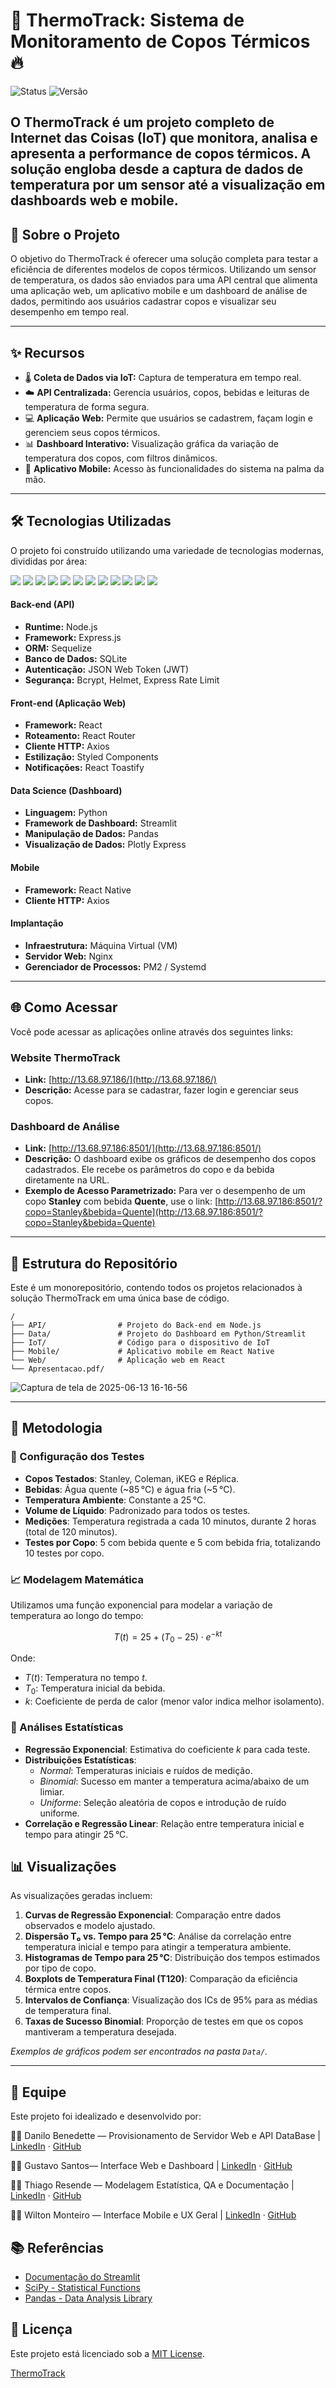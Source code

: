 # 🧊 ThermoTrack: Sistema de Monitoramento de Copos Térmicos 🔥

![Status](https://img.shields.io/badge/status-ativo-success)
![Versão](https://img.shields.io/badge/version-1.0.0-blue)

O ThermoTrack é um projeto completo de Internet das Coisas (IoT) que monitora, analisa e apresenta a performance de copos térmicos. A solução engloba desde a captura de dados de temperatura por um sensor até a visualização em dashboards web e mobile.
---

## 🚀 Sobre o Projeto

O objetivo do ThermoTrack é oferecer uma solução completa para testar a eficiência de diferentes modelos de copos térmicos. Utilizando um sensor de temperatura, os dados são enviados para uma API central que alimenta uma aplicação web, um aplicativo mobile e um dashboard de análise de dados, permitindo aos usuários cadastrar copos e visualizar seu desempenho em tempo real.

---
## ✨ Recursos

* 🌡️ **Coleta de Dados via IoT:** Captura de temperatura em tempo real.
* ☁️ **API Centralizada:** Gerencia usuários, copos, bebidas e leituras de temperatura de forma segura.
* 💻 **Aplicação Web:** Permite que usuários se cadastrem, façam login e gerenciem seus copos térmicos.
* 📊 **Dashboard Interativo:** Visualização gráfica da variação de temperatura dos copos, com filtros dinâmicos.
* 📱 **Aplicativo Mobile:** Acesso às funcionalidades do sistema na palma da mão.

---

## 🛠️ Tecnologias Utilizadas

O projeto foi construído utilizando uma variedade de tecnologias modernas, divididas por área:
<div>
  <img src="https://img.shields.io/badge/Node.js-339933?style=for-the-badge&logo=nodedotjs&logoColor=white" />
  <img src="https://img.shields.io/badge/Express.js-000000?style=for-the-badge&logo=express&logoColor=white" />
  <img src="https://img.shields.io/badge/Sequelize-52B0E7?style=for-the-badge&logo=sequelize&logoColor=white" />
  <img src="https://img.shields.io/badge/SQLite-003B57?style=for-the-badge&logo=sqlite&logoColor=white" />
  <img src="https://img.shields.io/badge/React-20232A?style=for-the-badge&logo=react&logoColor=61DAFB" />
  <img src="https://img.shields.io/badge/React_Native-20232A?style=for-the-badge&logo=react&logoColor=61DAFB" />
  <img src="https://img.shields.io/badge/styled--components-DB7093?style=for-the-badge&logo=styled-components&logoColor=white" />
  <img src="https://img.shields.io/badge/Python-3776AB?style=for-the-badge&logo=python&logoColor=white" />
  <img src="https://img.shields.io/badge/Streamlit-FF4B4B?style=for-the-badge&logo=streamlit&logoColor=white" />
  <img src="https://img.shields.io/badge/Pandas-150458?style=for-the-badge&logo=pandas&logoColor=white" />
  <img src="https://img.shields.io/badge/Nginx-009639?style=for-the-badge&logo=nginx&logoColor=white" />
  <img src="https://img.shields.io/badge/JavaScript-F7DF1E?style=for-the-badge&logo=javascript&logoColor=black" />
</div>

#### **Back-end (API)**

* **Runtime:** Node.js
* **Framework:** Express.js
* **ORM:** Sequelize
* **Banco de Dados:** SQLite
* **Autenticação:** JSON Web Token (JWT)
* **Segurança:** Bcrypt, Helmet, Express Rate Limit

#### **Front-end (Aplicação Web)**

* **Framework:** React
* **Roteamento:** React Router
* **Cliente HTTP:** Axios
* **Estilização:** Styled Components
* **Notificações:** React Toastify

#### **Data Science (Dashboard)**

* **Linguagem:** Python
* **Framework de Dashboard:** Streamlit
* **Manipulação de Dados:** Pandas
* **Visualização de Dados:** Plotly Express

#### **Mobile**

* **Framework:** React Native
* **Cliente HTTP:** Axios

#### **Implantação**

* **Infraestrutura:** Máquina Virtual (VM)
* **Servidor Web:** Nginx
* **Gerenciador de Processos:** PM2 / Systemd

---

## 🌐 Como Acessar

Você pode acessar as aplicações online através dos seguintes links:

### **Website ThermoTrack**

* **Link:** [http://13.68.97.186/](http://13.68.97.186/)
* **Descrição:** Acesse para se cadastrar, fazer login e gerenciar seus copos.

### **Dashboard de Análise**

* **Link:** [http://13.68.97.186:8501/](http://13.68.97.186:8501/)
* **Descrição:** O dashboard exibe os gráficos de desempenho dos copos cadastrados. Ele recebe os parâmetros do copo e da bebida diretamente na URL.
* **Exemplo de Acesso Parametrizado:** Para ver o desempenho de um copo **Stanley** com bebida **Quente**, use o link:
    [http://13.68.97.186:8501/?copo=Stanley&bebida=Quente](http://13.68.97.186:8501/?copo=Stanley&bebida=Quente)

---

## 📂 Estrutura do Repositório

Este é um monorepositório, contendo todos os projetos relacionados à solução ThermoTrack em uma única base de código.
```
/
├── API/                # Projeto do Back-end em Node.js
├── Data/               # Projeto do Dashboard em Python/Streamlit
├── IoT/                # Código para o dispositivo de IoT
├── Mobile/             # Aplicativo mobile em React Native
└── Web/                # Aplicação web em React
└── Apresentacao.pdf/
```
![Captura de tela de 2025-06-13 16-16-56](https://github.com/user-attachments/assets/8207a6af-0ab2-4138-9971-d6fc0039e1c8)

---

## 🔬 Metodologia

### 🔧 Configuração dos Testes

* **Copos Testados**: Stanley, Coleman, iKEG e Réplica.
* **Bebidas**: Água quente (\~85 °C) e água fria (\~5 °C).
* **Temperatura Ambiente**: Constante a 25 °C.
* **Volume de Líquido**: Padronizado para todos os testes.
* **Medições**: Temperatura registrada a cada 10 minutos, durante 2 horas (total de 120 minutos).
* **Testes por Copo**: 5 com bebida quente e 5 com bebida fria, totalizando 10 testes por copo.

### 📈 Modelagem Matemática

Utilizamos uma função exponencial para modelar a variação de temperatura ao longo do tempo:

$$
T(t) = 25 + (T_0 - 25) \cdot e^{-k t}
$$

Onde:

* $T(t)$: Temperatura no tempo $t$.
* $T_0$: Temperatura inicial da bebida.
* $k$: Coeficiente de perda de calor (menor valor indica melhor isolamento).

### 🧪 Análises Estatísticas

* **Regressão Exponencial**: Estimativa do coeficiente $k$ para cada teste.
* **Distribuições Estatísticas**:
  * *Normal*: Temperaturas iniciais e ruídos de medição.
  * *Binomial*: Sucesso em manter a temperatura acima/abaixo de um limiar.
  * *Uniforme*: Seleção aleatória de copos e introdução de ruído uniforme.
* **Correlação e Regressão Linear**: Relação entre temperatura inicial e tempo para atingir 25 °C.

## 📊 Visualizações

As visualizações geradas incluem:

1. **Curvas de Regressão Exponencial**: Comparação entre dados observados e modelo ajustado.
2. **Dispersão T₀ vs. Tempo para 25 °C**: Análise da correlação entre temperatura inicial e tempo para atingir a temperatura ambiente.
3. **Histogramas de Tempo para 25 °C**: Distribuição dos tempos estimados por tipo de copo.
4. **Boxplots de Temperatura Final (T120)**: Comparação da eficiência térmica entre copos.
5. **Intervalos de Confiança**: Visualização dos ICs de 95% para as médias de temperatura final.
6. **Taxas de Sucesso Binomial**: Proporção de testes em que os copos mantiveram a temperatura desejada.

*Exemplos de gráficos podem ser encontrados na pasta `Data/`.*

---

## 👥 Equipe
Este projeto foi idealizado e desenvolvido por:

👨‍💻 Danilo Benedette — Provisionamento de Servidor Web e API DataBase | [LinkedIn](https://www.linkedin.com/in/danilo-benedetti-98161436b) · [GitHub](https://github.com/DanBenedetti) 

👨‍💻 Gustavo Santos— Interface Web e Dashboard | [LinkedIn](https://www.linkedin.com/in/gustavo-moreira-santos-628857243/) · [GitHub](https://github.com/GustavoMSantoss)

👨‍💻 Thiago Resende — Modelagem Estatística, QA e Documentação | 
[LinkedIn](https://www.linkedin.com/in/thiagodiasresende/) · [GitHub](https://github.com/ThiagoResende88) 

👨‍💻 Wilton Monteiro — Interface Mobile e UX Geral | [LinkedIn](https://www.linkedin.com/in/wilton-monteiro-resende-415631287/) · [GitHub](https://github.com/Wilton-Monteiro)



## 📚 Referências

* [Documentação do Streamlit](https://docs.streamlit.io/)
* [SciPy - Statistical Functions](https://docs.scipy.org/doc/scipy/reference/stats.html)
* [Pandas - Data Analysis Library](https://pandas.pydata.org/)

## 📄 Licença

Este projeto está licenciado sob a [MIT License](LICENSE).

[ThermoTrack](https://github.com/ThiagoResende88/ThermoTrack)
